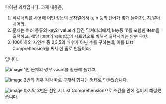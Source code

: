 파이썬 과제입니다.
과제 내용은,

1. 딕셔너리를 사용해 어떤 장문의 문자열에서 a, b 등의 단어가 몇개 들어가는지 알아내어라.
2. 문제는 여러 종류의 key와 value가 담긴 딕셔너리에서, key중 'i'를 포함한 item을 출력하고, 해당 item의 value값의  자료형으로 바꿔서 출력시키는 함수 구현.
3. 100이하의 자연수 중 2,3,5의 배수가 아닌 수를 구하는데, 이를 List Comprehension을 써서 한 줄로 만들어라.

입니다.


![image](https://user-images.githubusercontent.com/65721409/85943165-32034080-b969-11ea-826b-f033d76a5650.png)
1번 문제의 경우 count를 활용해 풀었고,


![image](https://user-images.githubusercontent.com/65721409/85943176-46dfd400-b969-11ea-9d92-2b543c57f4b6.png)
2번의 경우 각각 따로 구해서 합치는 형태로 만들었습니다.


![image](https://user-images.githubusercontent.com/65721409/85943185-58c17700-b969-11ea-9275-40ba174eb9e5.png)
마지막 3번은 선언 시 List Comprehension으로 조건을 안에 걸어서 해결했습니다.
